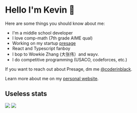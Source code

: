 # Hello I'm Kevin 👋
Here are some things you should know about me:
- I'm a middle school developer
- I love comp-math (7th grade AIME qual)
- Working on my startup [presage](https://github.com/coderinblack08/presage)
- React and Typescript fanboy
- I bop to Wowkie Zhang (大张伟）and wayv.
- I do competitive programming (USACO, codeforces, etc.)

If you want to reach out about Presage, dm me [@coderinblack](https://twitter.com/coderinblack).

Learn more about me on my [personal website](https://coderinblack.now.sh).

## Useless stats

![](https://github-readme-stats.vercel.app/api/top-langs/?username=coderinblack08&layout=compact&theme=onedark&langs_count=15)
![](https://github-readme-stats.vercel.app/api?username=coderinblack08)
